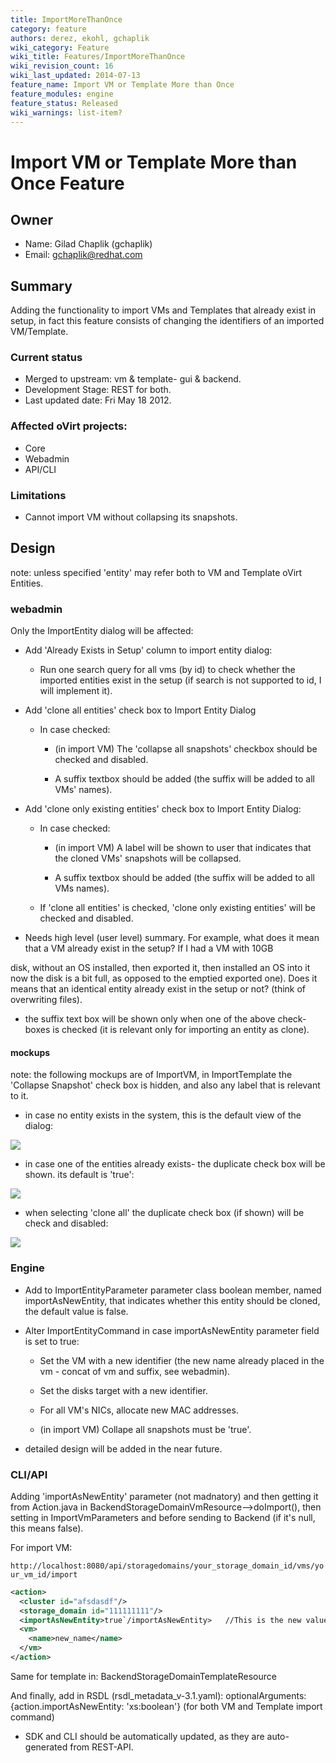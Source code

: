 ```yaml
---
title: ImportMoreThanOnce
category: feature
authors: derez, ekohl, gchaplik
wiki_category: Feature
wiki_title: Features/ImportMoreThanOnce
wiki_revision_count: 16
wiki_last_updated: 2014-07-13
feature_name: Import VM or Template More than Once
feature_modules: engine
feature_status: Released
wiki_warnings: list-item?
---
```


# Import VM or Template More than Once Feature

## Owner

*   Name: Gilad Chaplik (gchaplik)
*   Email: <gchaplik@redhat.com>

## Summary

Adding the functionality to import VMs and Templates that already exist in setup, in fact this feature consists of changing the identifiers of an imported VM/Template.

### Current status

*   Merged to upstream: vm & template- gui & backend.
*   Development Stage: REST for both.
*   Last updated date: Fri May 18 2012.

### Affected oVirt projects:

*   Core
*   Webadmin
*   API/CLI

### Limitations

*   Cannot import VM without collapsing its snapshots.

## Design

note: unless specified 'entity' may refer both to VM and Template oVirt Entities.

### webadmin

Only the ImportEntity dialog will be affected:

*   Add 'Already Exists in Setup' column to import entity dialog:

    * Run one search query for all vms (by id) to check whether the imported entities exist in the setup (if search is not supported to id, I will implement it).

*   Add 'clone all entities' check box to Import Entity Dialog

    * In case checked:

        * (in import VM) The 'collapse all snapshots' checkbox should be checked and disabled.

        * A suffix textbox should be added (the suffix will be added to all VMs' names).

*   Add 'clone only existing entities' check box to Import Entity Dialog:

    * In case checked:

        * (in import VM) A label will be shown to user that indicates that the cloned VMs' snapshots will be collapsed.

        * A suffix textbox should be added (the suffix will be added to all VMs names).

    * If 'clone all entities' is checked, 'clone only existing entities' will be checked and disabled.

*   Needs high level (user level) summary. For example, what does it mean that a VM already exist in the setup? If I had a VM with 10GB

disk, without an OS installed, then exported it, then installed an OS into it now the disk is a bit full, as opposed to the emptied exported one). Does it means that an identical entity already exist in the setup or not? (think of overwriting files).

*   the suffix text box will be shown only when one of the above check-boxes is checked (it is relevant only for importing an entity as clone).

#### mockups

note: the following mockups are of ImportVM, in ImportTemplate the 'Collapse Snapshot' check box is hidden, and also any label that is relevant to it.

*   in case no entity exists in the system, this is the default view of the dialog:

![](/images/wiki/Nothing_selected.png)

*   in case one of the entities already exists- the duplicate check box will be shown. its default is 'true':

![](/images/wiki/Only_dup_selected.png)

*   when selecting 'clone all' the duplicate check box (if shown) will be check and disabled:

![](/images/wiki/Clone_all_selected.png)

### Engine

*   Add to ImportEntityParameter parameter class boolean member, named importAsNewEntity, that indicates whether this entity should be cloned, the default value is false.
*   Alter ImportEntityCommand in case importAsNewEntity parameter field is set to true:

    * Set the VM with a new identifier (the new name already placed in the vm - concat of vm and suffix, see webadmin).

    * Set the disks target with a new identifier.

    * For all VM's NICs, allocate new MAC addresses.

    * (in import VM) Collape all snapshots must be 'true'.

*   detailed design will be added in the near future.

### CLI/API

Adding 'importAsNewEntity' parameter (not madnatory) and then getting it from Action.java in BackendStorageDomainVmResource-->doImport(), then setting in ImportVmParameters and before sending to Backend (if it's null, this means false).

For import VM:

`http://localhost:8080/api/storagedomains/your_storage_domain_id/vms/your_vm_id/import`


```xml
<action>
  <cluster id="afsdasdf"/>
  <storage_domain id="111111111"/>
  <importAsNewEntity>true`/importAsNewEntity>   //This is the new value
  <vm>
    <name>new_name</name>
  </vm>
</action>
```

Same for template in: BackendStorageDomainTemplateResource

And finally, add in RSDL (rsdl_metadata_v-3.1.yaml): optionalArguments: {action.importAsNewEntity: 'xs:boolean'} (for both VM and Template import command)

*   SDK and CLI should be automatically updated, as they are auto-generated from REST-API.


